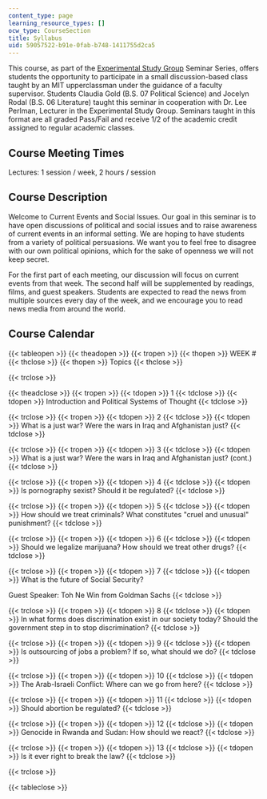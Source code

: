 ```yaml
---
content_type: page
learning_resource_types: []
ocw_type: CourseSection
title: Syllabus
uid: 59057522-b91e-0fab-b748-1411755d2ca5
---
```


This course, as part of the [Experimental Study Group](http://esg.mit.edu/) Seminar Series, offers students the opportunity to participate in a small discussion-based class taught by an MIT upperclassman under the guidance of a faculty supervisor. Students Claudia Gold (B.S. 07 Political Science) and Jocelyn Rodal (B.S. 06 Literature) taught this seminar in cooperation with Dr. Lee Perlman, Lecturer in the Experimental Study Group. Seminars taught in this format are all graded Pass/Fail and receive 1/2 of the academic credit assigned to regular academic classes.

Course Meeting Times
--------------------

Lectures: 1 session / week, 2 hours / session

Course Description
------------------

Welcome to Current Events and Social Issues. Our goal in this seminar is to have open discussions of political and social issues and to raise awareness of current events in an informal setting. We are hoping to have students from a variety of political persuasions. We want you to feel free to disagree with our own political opinions, which for the sake of openness we will not keep secret.

For the first part of each meeting, our discussion will focus on current events from that week. The second half will be supplemented by readings, films, and guest speakers. Students are expected to read the news from multiple sources every day of the week, and we encourage you to read news media from around the world.

Course Calendar
---------------

{{< tableopen >}}
{{< theadopen >}}
{{< tropen >}}
{{< thopen >}}
WEEK #
{{< thclose >}}
{{< thopen >}}
Topics
{{< thclose >}}

{{< trclose >}}

{{< theadclose >}}
{{< tropen >}}
{{< tdopen >}}
1
{{< tdclose >}}
{{< tdopen >}}
Introduction and Political Systems of Thought
{{< tdclose >}}

{{< trclose >}}
{{< tropen >}}
{{< tdopen >}}
2
{{< tdclose >}}
{{< tdopen >}}
What is a just war? Were the wars in Iraq and Afghanistan just?
{{< tdclose >}}

{{< trclose >}}
{{< tropen >}}
{{< tdopen >}}
3
{{< tdclose >}}
{{< tdopen >}}
What is a just war? Were the wars in Iraq and Afghanistan just? (cont.)
{{< tdclose >}}

{{< trclose >}}
{{< tropen >}}
{{< tdopen >}}
4
{{< tdclose >}}
{{< tdopen >}}
Is pornography sexist? Should it be regulated?
{{< tdclose >}}

{{< trclose >}}
{{< tropen >}}
{{< tdopen >}}
5
{{< tdclose >}}
{{< tdopen >}}
How should we treat criminals? What constitutes "cruel and unusual" punishment?
{{< tdclose >}}

{{< trclose >}}
{{< tropen >}}
{{< tdopen >}}
6
{{< tdclose >}}
{{< tdopen >}}
Should we legalize marijuana? How should we treat other drugs?
{{< tdclose >}}

{{< trclose >}}
{{< tropen >}}
{{< tdopen >}}
7
{{< tdclose >}}
{{< tdopen >}}
What is the future of Social Security?  
  
Guest Speaker: Toh Ne Win from Goldman Sachs
{{< tdclose >}}

{{< trclose >}}
{{< tropen >}}
{{< tdopen >}}
8
{{< tdclose >}}
{{< tdopen >}}
In what forms does discrimination exist in our society today? Should the government step in to stop discrimination?
{{< tdclose >}}

{{< trclose >}}
{{< tropen >}}
{{< tdopen >}}
9
{{< tdclose >}}
{{< tdopen >}}
Is outsourcing of jobs a problem? If so, what should we do?
{{< tdclose >}}

{{< trclose >}}
{{< tropen >}}
{{< tdopen >}}
10
{{< tdclose >}}
{{< tdopen >}}
The Arab-Israeli Conflict: Where can we go from here?
{{< tdclose >}}

{{< trclose >}}
{{< tropen >}}
{{< tdopen >}}
11
{{< tdclose >}}
{{< tdopen >}}
Should abortion be regulated?
{{< tdclose >}}

{{< trclose >}}
{{< tropen >}}
{{< tdopen >}}
12
{{< tdclose >}}
{{< tdopen >}}
Genocide in Rwanda and Sudan: How should we react?
{{< tdclose >}}

{{< trclose >}}
{{< tropen >}}
{{< tdopen >}}
13
{{< tdclose >}}
{{< tdopen >}}
Is it ever right to break the law?
{{< tdclose >}}

{{< trclose >}}

{{< tableclose >}}